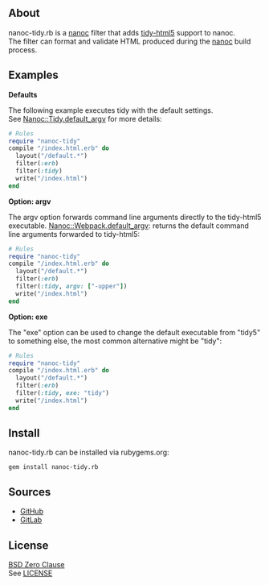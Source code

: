 ## About

nanoc-tidy.rb is a
[nanoc](https://nanoc.app)
filter that adds
[tidy-html5](https://github.com/htacg/tidy-html5)
support to nanoc. <br>
The filter can format and validate HTML produced
during the
[nanoc](https://nanoc.app)
build process.

## Examples

__Defaults__

The following example executes tidy with the default settings. <br>
See [Nanoc::Tidy.default_argv](https://0x1eef.github.io/x/nanoc-tidy.rb/Nanoc/Tidy/Filter#default_argv-class_method)
for more details:

``` ruby
# Rules
require "nanoc-tidy"
compile "/index.html.erb" do
  layout("/default.*")
  filter(:erb)
  filter(:tidy)
  write("/index.html")
end
```

__Option: argv__

The argv option forwards command line arguments directly to
the tidy-html5 executable.
[Nanoc::Webpack.default_argv](https://0x1eef.github.io/x/nanoc-tidy.rb/Nanoc/Tidy/Filter#default_argv-class_method):
returns the default command line arguments forwarded to
tidy-html5:

```ruby
# Rules
require "nanoc-tidy"
compile "/index.html.erb" do
  layout("/default.*")
  filter(:erb)
  filter(:tidy, argv: ["-upper"])
  write("/index.html")
end
```

__Option: exe__

The "exe" option can be used to change the default executable
from "tidy5" to something else, the most common alternative
might be "tidy":

```ruby
# Rules
require "nanoc-tidy"
compile "/index.html.erb" do
  layout("/default.*")
  filter(:erb)
  filter(:tidy, exe: "tidy")
  write("/index.html")
end
```

## Install

nanoc-tidy.rb can be installed via rubygems.org:

    gem install nanoc-tidy.rb

## Sources

* [GitHub](https://github.com/0x1eef/nanoc-tidy.rb#readme)
* [GitLab](https://gitlab.com/0x1eef/nanoc-tidy.rb#about)

## License

[BSD Zero Clause](https://choosealicense.com/licenses/0bsd/)
<br>
See [LICENSE](./LICENSE)
